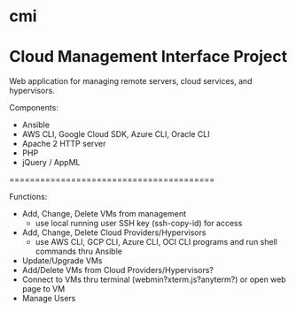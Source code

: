 # cmi
Cloud Management Interface Project
========================================
Web application for managing remote servers, cloud services, and hypervisors.

Components:
- Ansible
- AWS CLI, Google Cloud SDK, Azure CLI, Oracle CLI
- Apache 2 HTTP server
- PHP
- jQuery / AppML

========================================

Functions:
- Add, Change, Delete VMs from management
  + use local running user SSH key (ssh-copy-id) for access
- Add, Change, Delete Cloud Providers/Hypervisors
  + use AWS CLI, GCP CLI, Azure CLI, OCI CLI programs and run shell commands thru Ansible
- Update/Upgrade VMs
- Add/Delete VMs from Cloud Providers/Hypervisors?
- Connect to VMs thru terminal (webmin?xterm.js?anyterm?) or open web page to VM
- Manage Users 
